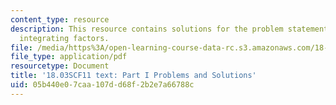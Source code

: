 ```yaml
---
content_type: resource
description: This resource contains solutions for the problem statements related to
  integrating factors.
file: /media/https%3A/open-learning-course-data-rc.s3.amazonaws.com/18-03sc-differential-equations-fall-2011/05b440e07caa107dd68f2b2e7a66788c_MIT18_03SCF11_ps1_s4_5s.pdf
file_type: application/pdf
resourcetype: Document
title: '18.03SCF11 text: Part I Problems and Solutions'
uid: 05b440e0-7caa-107d-d68f-2b2e7a66788c
---
```


